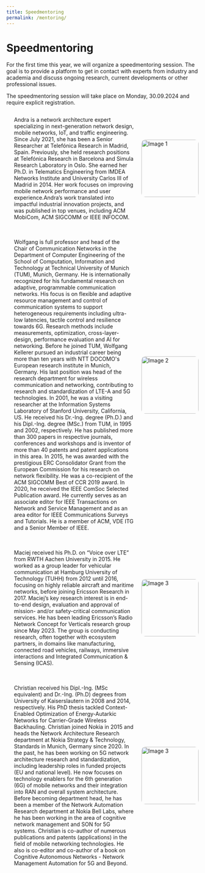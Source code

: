 ```yaml
---
title: Speedmentoring
permalink: /mentoring/
---
```


<style>
.content-container {
    display: flex;
    flex-direction: column;
}

.content-block {
    display: flex;
    align-items: center;
    margin-bottom: 20px;
}

.content-block .text {
    flex: 1;
    padding: 0 20px;
}

.content-block img {
    width: 150px;
    height: auto;
    border-radius: 10px;
}

.content-block .left {
    order: 1;
}

.content-block .right {
    order: 2;
}
</style>

# Speedmentoring

For the first time this year, we will organize a speedmentoring session. The goal is to provide a platform to get in contact with experts from industry and academia and discuss ongoing research, current developments or other professional issues.

The speedmentoring session will take place on Monday, 30.09.2024 and require explicit registration.

<div class="content-container">
        <div class="content-block">
            <img src="andra_lutu.jpg" alt="Image 1" class="image left">
            <div class="text">
                <p>Andra is a network architecture expert specializing in next-generation network design, mobile networks, IoT, and traffic engineering. Since July 2021, she has been a Senior Researcher at Telefónica Research in Madrid, Spain. Previously, she held research positions at Telefónica Research in Barcelona and Simula Research Laboratory in Oslo. She earned her Ph.D. in Telematics Engineering from IMDEA Networks Institute and University Carlos III of Madrid in 2014. Her work focuses on improving mobile network performance and user experience.Andra’s work translated into impactful industrial innovation projects, and was published in top venues, including ACM MobiCom, ACM SIGCOMM or IEEE INFOCOM.</p>
            </div>
        </div>
        <div class="content-block">
            <div class="text">
                <p>Wolfgang is full professor and head of the Chair of Communication Networks in the Department of Computer Engineering of the School of Computation, Information and Technology at Technical University of Munich (TUM), Munich, Germany. He is internationally recognized for his fundamental research on adaptive, programmable communication networks. His focus is on flexible and adaptive resource management and control of communication systems to support heterogeneous requirements including ultra-low latencies, tactile control and resilience towards 6G. Research methods include measurements, optimization, cross-layer-design, performance evaluation and AI for networking. Before he joined TUM, Wolfgang Kellerer pursued an industrial career being more than ten years with NTT DOCOMO's European research institute in Munich, Germany. His last position was head of the research department for wireless communication and networking, contributing to research and standardization of LTE-A and 5G technologies. In 2001, he was a visiting researcher at the Information Systems Laboratory of Stanford University, California, US. He received his Dr.-Ing. degree (Ph.D.) and his Dipl.-Ing. degree (MSc.) from TUM, in 1995 and 2002, respectively. He has published more than 300 papers in respective journals, conferences and workshops and is inventor of more than 40 patents and patent applications in this area. In 2015, he was awarded with the prestigious ERC Consolidator Grant from the European Commission for his research on network flexibility. He was a co-recipient of the ACM SIGCOMM Best of CCR 2019 award. In 2020, he received the IEEE ComSoc Selected Publication award. He currently serves as an associate editor for IEEE Transactions on Network and Service Management and as an area editor for IEEE Communications Surveys and Tutorials. He is a member of ACM, VDE ITG and a Senior Member of IEEE.</p>
            </div>
            <img src="wolfgang_kellerer.jpg" alt="Image 2" class="image right">
        </div>
        <div class="content-block">
            <img src="maciej_muehleisen.jpg" alt="Image 3" class="image left">
            <div class="text">
                <p>Maciej received his Ph.D. on “Voice over LTE” from RWTH Aachen University in 2015. He worked as a group leader for vehicular communication at Hamburg University of Technology (TUHH) from 2012 until 2016, focusing on highly reliable aircraft and maritime networks, before joining Ericsson Research in 2017. Maciej’s key research interest is in end-to-end design, evaluation and approval of mission- and/or safety-critical communication services. He has been leading Ericsson’s Radio Network Concept for Verticals research group since May 2023. The group is conducting research, often together with ecosystem partners, in domains like manufacturing, connected road vehicles, railways, immersive interactions and Integrated Communication & Sensing (ICAS).</p>
            </div>
        </div>
    <div class="content-block">
            <img src="christian_mannweiler.png" alt="Image 3" class="image left">
            <div class="text">
                <p>Christian received his Dipl.-Ing. (MSc equivalent) and Dr.-Ing. (Ph.D) degrees from University of Kaiserslautern in 2008 and 2014, respectively. His PhD thesis tackled Context-Enabled Optimization of Energy-Autarkic Networks for Carrier-Grade Wireless Backhauling. Christian joined Nokia in 2015 and heads the Network Architecture Research department at Nokia Strategy & Technology, Standards in Munich, Germany since 2020. In the past, he has been working on 5G network architecture research and standardization, including leadership roles in funded projects (EU and national level). He now focuses on technology enablers for the 6th generation (6G) of mobile networks and their integration into RAN and overall system architecture. Before becoming department head, he has been a member of the Network Automation Research department at Nokia Bell Labs, where he has been working in the area of cognitive network management and SON for 5G systems. Christian is co-author of numerous publications and patents (applications) in the field of mobile networking technologies. He also is co-editor and co-author of a book on Cognitive Autonomous Networks - Network Management Automation for 5G and Beyond.</p>
            </div>
        </div>
        <!-- Add more content blocks as needed -->
    </div>


